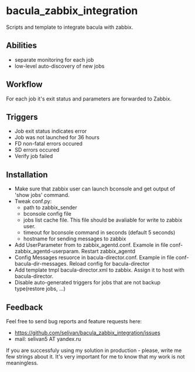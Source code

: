 bacula_zabbix_integration
=========================

Scripts and template to integrate bacula with zabbix.

Abilities
---------
* separate monitoring for each job
* low-level auto-discovery of new jobs

Workflow
---------
For each job it's exit status and parameters are forwarded to Zabbix.

Triggers
--------
* Job exit status indicates error
* Job was not launched for 36 hours
* FD non-fatal errors occured
* SD errors occured
* Verify job failed
 
Installation
------------
 
* Make sure that zabbix user can launch bconsole and get output of 'show jobs' command.
* Tweak conf.py:
	* path to zabbix_sender
	* bconsole config file
	* jobs list cache file. This file should be avaliable for write to zabbix user.
	* timeout for bconsole command in seconds (default 5 seconds)
	* hostname for sending messages to zabbix
* Add UserParameter from to zabbix_agentd.conf. Examole in file conf-zabbix_agentd-userparam. Restart zabbix_agentd
* Config Messages resuorce in bacula-director.conf. Example in file conf-bacula-dir-messages. Reload config for bacula-director
* Add template tmpl bacula-director.xml to zabbix. Assign it to host with bacula-director.
* Disable auto-generated triggers for jobs that are not backup type(restore jobs, ...)

Feedback
--------

Feel free to send bug reports and feature requests here:
 * https://github.com/selivan/bacula_zabbix_integration/issues
 * mail: selivan5 AT yandex.ru

If you are successfuly using my solution in production - please, write me few strings about it. It's very important for me to know that my work is not meaningless.

